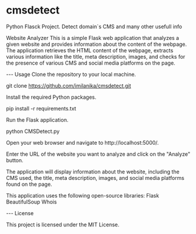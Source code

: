 # cmsdetect
Python Flasck Project. Detect domain`s CMS and many other usefull info

Website Analyzer
This is a simple Flask web application that analyzes a given website and provides information about the content of the webpage. The application retrieves the HTML content of the webpage, extracts various information like the title, meta description, images, and checks for the presence of various CMS and social media platforms on the page.

--- Usage
Clone the repository to your local machine.

git clone https://github.com/imilanika/cmsdetect.git

Install the required Python packages.

pip install -r requirements.txt

Run the Flask application.

python CMSDetect.py

Open your web browser and navigate to http://localhost:5000/.

Enter the URL of the website you want to analyze and click on the "Analyze" button.

The application will display information about the website, including the CMS used, the title, meta description, images, and social media platforms found on the page.


This application uses the following open-source libraries:
Flask
BeautifulSoup
Whois

--- License

This project is licensed under the MIT License.

